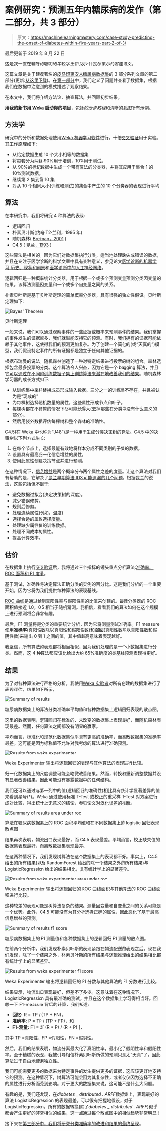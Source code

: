 # 案例研究：预测五年内糖尿病的发作（第二部分，共 3 部分）

> 原文：<https://machinelearningmastery.com/case-study-predicting-the-onset-of-diabetes-within-five-years-part-2-of-3/>

最后更新于 2019 年 8 月 22 日

这是我一直在辅导的聪明的年轻学生伊戈尔·什瓦尔策尔的客座博文。

这篇文章是关于建模著名的[皮马印第安人糖尿病数据集](https://archive.ics.uci.edu/ml/datasets/Pima+Indians+Diabetes)的 3 部分系列文章的第二部分(更新:[从这里下载](https://raw.githubusercontent.com/jbrownlee/Datasets/master/pima-indians-diabetes.data.csv))。在[第一部分](https://machinelearningmastery.com/case-study-predicting-the-onset-of-diabetes-within-five-years-part-1-of-3/ "Case Study: Predicting the Onset of Diabetes Within Five Years (part 1 of 3)")中，我们定义了问题并查看了数据集，根据我们在数据中注意到的模式描述了观察结果。

在本文中，我们将介绍方法论、抽查算法，并回顾初步结果。

**用我的新书[用 Weka](https://machinelearningmastery.com/machine-learning-mastery-weka/) 启动你的项目**，包括*的分步教程*和清晰的*截图*所有示例。

## 方法学

研究中的分析和数据处理使用[Weka 机器学习软件](https://machinelearningmastery.com/design-and-run-your-first-experiment-in-weka/ "Design and Run your First Experiment in Weka")进行。十倍[交叉验证](https://machinelearningmastery.com/how-to-choose-the-right-test-options-when-evaluating-machine-learning-algorithms/ "How To Choose The Right Test Options When Evaluating Machine Learning Algorithms")用于实验。其工作原理如下:

*   从给定数据生成 10 个大小相等的数据集
*   将每套分为两组:90%用于培训，10%用于测试。
*   从 90%的标记数据中生成一个带有算法的分类器，并将其应用于集合 1 的 10%测试数据。
*   继续第 2 集到第 10 集
*   对从 10 个相同大小(训练和测试)的集合中产生的 10 个分类器的表现进行平均

## 算法

在本研究中，我们将研究 4 种算法的表现:

*   逻辑回归
*   朴素贝叶斯(约翰·T2·兰利，1995 年)
*   随机森林( [Breiman，2001](http://oz.berkeley.edu/~breiman/randomforest2001.pdf) )
*   C4.5 ( [昆兰，1993](https://link.springer.com/article/10.1007%2FBF00993309#page-1) )

这些算法是相关的，因为它们对数据集执行分类，适当地处理缺失或错误的数据，并且在专注于医学诊断的科学文章中具有某种意义，参见论文[医学诊断的机器学习:历史、现状和前景](http://citeseerx.ist.psu.edu/viewdoc/download?doi=10.1.1.96.184&rep=rep1&type=pdf)和[医学诊断中的人工神经网络](http://jab.zsf.jcu.cz//11_2/havel.pdf)。

逻辑回归是一种概率统计分类器，用于根据一个或多个预测变量预测分类因变量的结果。该算法测量因变量和一个或多个自变量之间的关系。

朴素贝叶斯是基于贝叶斯定理的简单概率分类器，具有很强的独立性假设。贝叶斯定理如下:

![Bayes' Theorem](https://machinelearningmastery.com/wp-content/uploads/2014/04/bayes-theorem.png)

贝叶斯定理

一般来说，我们可以通过观察事件的一些证据或概率来预测事件的结果。我们掌握的事件发生的证据越多，我们就越能支持它的预测。有时，我们拥有的证据可能依赖于其他事件，这使得我们的预测更加复杂。为了创建一个简化的(或“天真的”)模型，我们假设特定事件的所有证据都是独立于任何其他证据的。

根据布瑞曼的说法，随机森林创造了一种对特定结果进行投票的树的组合。森林选择包含最多投票的分类。这个算法令人兴奋，因为它是一个 bagging 算法，并且它[可以通过在不同的训练数据子集上训练算法来潜在地改善我们的结果](https://machinelearningmastery.com/how-to-improve-machine-learning-results/)。随机森林学习器的成长方式如下:

*   从训练集中采样替换成员形成输入数据。三分之一的训练集不存在，并且被认为是“现成的”
*   为每棵树选择随机数量的属性，这些属性形成节点和叶子。
*   每棵树都在不修剪的情况下尽可能长得大(去掉那些在分类中没有什么意义的部分)。
*   然后用袋外数据评估每棵树和整个森林的准确性。

C4.5(在 Weka 中也称为“J48”)是一种用于生成分类决策树的算法。C4.5 中的决策树以下列方式生长:

1.  在每个节点上，选择最能有效地将样本分成不同类别的子集的数据。
2.  设置具有最高归一化信息增益的属性。
3.  使用此属性创建决策节点并进行预测。

在这种情况下，[信息增益](https://en.wikipedia.org/wiki/Information_gain_ratio)是两个概率分布两个属性之差的度量。让这个算法对我们有帮助的是，它解决了[昆兰早期算法 ID3 可能遗漏的几个问题](http://www2.cs.uregina.ca/~dbd/cs831/notes/ml/dtrees/c4.5/tutorial.html)。根据昆兰的说法，这些包括但不限于:

*   避免数据过拟合(决定决策树的深度)。
*   减少错误修剪。
*   规则后修剪。
*   处理连续属性(例如，温度)
*   选择合适的属性选择度量。
*   处理缺少属性值的训练数据。
*   处理不同成本的属性。
*   提高计算效率。

## 估价

在数据集上执行[交叉验证](https://machinelearningmastery.com/how-to-choose-the-right-test-options-when-evaluating-machine-learning-algorithms/ "How To Choose The Right Test Options When Evaluating Machine Learning Algorithms")后，我将通过三个指标的镜头重点分析算法:[准确率、ROC 面积和 F1 度量](https://machinelearningmastery.com/classification-accuracy-is-not-enough-more-performance-measures-you-can-use/)。

基于测试，准确性将决定算法正确分类的实例的百分比。这是我们分析的一个重要开始，因为它将为我们提供每种算法的表现基线。

[ROC 曲线](https://en.wikipedia.org/wiki/Roc_curve)是通过绘制真阳性率与假阳性率的比值来创建的。最佳分类器的 ROC 面积值接近 1.0，0.5 相当于随机猜测。我相信，看看我们的算法如何在这个规模上进行预测将会非常有趣。

最后，F1 测量将是分类的重要统计分析，因为它将测量测试准确率。F1 measure 使用**准确率**(真阳性数除以真阳性和假阳性数)和**召回**(真阳性数除以真阳性数和假阴性数)来输出 0 到 1 之间的值，其中值越高意味着表现越好。

我坚信，所有算法的表现都将相当相似，因为我们处理的是一个小数据集进行分类。然而，这 4 种算法都应该比给出大约 65%准确度的类基线预测表现得更好。

## 结果

为了对各种算法进行严格的分析，我使用[Weka 实验者](https://machinelearningmastery.com/design-and-run-your-first-experiment-in-weka/ "Design and Run your First Experiment in Weka")对所有创建的数据集进行了表现评估。结果如下所示。

![Summary of results](https://machinelearningmastery.com/wp-content/uploads/2014/04/summary-of-results.png)

糖尿病数据集上的算法分类准确率平均值和各种数据集上逻辑回归表现的散点图。

这里的数据表明，逻辑回归在标准的、未改变的数据集上表现最好，而随机森林表现最差。然而，任何算法之间都没有明显的赢家。

平均而言，标准化和规范化数据集似乎具有更高的准确率，而离散数据集的准确率最差。这可能是因为标称值不允许对我考虑的算法进行准确预测。

![Results from weka experimenter](https://machinelearningmastery.com/wp-content/uploads/2014/04/results-from-weka-experimenter.png)

Weka Experimenter 输出将逻辑回归的表现与其他算法的表现进行比较。

归一化数据集上的尺度调整可能会略微改善结果。然而，转换和重新调整数据并没有显著改善结果，因此可能没有暴露数据中的任何结构。

我们还可以通过与第一列中的值(逻辑回归的准确性)相比具有统计学显著差异的值来看到星号(*)。Weka 通过使用标准 T-Test 或校正的重采样 T-Test 对方案进行成对比较，得出统计上无意义的结论，参见论文[对泛化误差的推断](https://link.springer.com/article/10.1023%2FA%3A1024068626366#page-2)。

![Summary of results area under roc](https://machinelearningmastery.com/wp-content/uploads/2014/04/summary-of-results-area-under-roc.png)

算法在糖尿病数据集上的 ROC 面积平均值和在不同数据集上的 logistic 回归表现散点图

结果再次表明，物流出口表现最好，而 C4.5 表现最差。平均而言，校正缺失值的数据集表现最好，而离散数据集表现最差。

在这两种情况下，我们发现树算法在这个数据集上的表现都不好。事实上，C4.5 给出的所有结果(以及 RandomForest 给出的除一个结果之外的所有结果)与 LogisticRegression 给出的结果相比，具有统计学上的显著差异。

![Results from weka experimenter area under roc](https://machinelearningmastery.com/wp-content/uploads/2014/04/results-from-weka-experimenter-area-under-roc.png)

Weka Experimenter 输出将逻辑回归的 ROC 曲线面积与其他算法的 ROC 曲线面积进行比较。

这种较差的表现可能是树算法复杂的结果。测量因变量和自变量之间的关系可能是一个优势。此外，C4.5 可能没有为其分析选择正确的属性，因此恶化了基于最高信息增益的预测。

![Summary of results f1 score](https://machinelearningmastery.com/wp-content/uploads/2014/04/summary-of-results-f1-score.png)

糖尿病数据集上的 F1 测量值和各种数据集上的逻辑回归 F1 测量的散点图。

在前两个分析中，我们发现朴素贝叶斯的表现紧跟在物流配送的表现之后。现在我们发现，除了一个结果之外，朴素贝叶斯的所有结果与逻辑推理给出的结果相比都有统计学上的显著差异。

![Results from weka experimenter f1 score](https://machinelearningmastery.com/wp-content/uploads/2014/04/results-from-weka-experimenter-f1-score.png)

Weka Experimenter 输出将逻辑回归的 F1 分数与其他算法的 F1 分数进行比较。

结果显示，物流出口表现最好，但差不了多少。这意味着在这种情况下，LogisticRegression 具有最准确的测试，并且在这个数据集上学习得相当好。回想一下 F1-measure 背后的计算，我们知道:

*   **回忆:** R = TP / (TP + FN)，
*   **准确率:** P = TP / (TP + FP)，和
*   **F1-测量:** F1 = 2[ (R * P) / (R + P) ]，

其中 TP =真阳性，FP =假阳性，FN =假阴性。

然后，我们的结果表明，物流分离最大化了真阳性率，最小化了假阴性率和假阳性率。至于糟糕的表现，我被引导相信朴素贝叶斯所做的预测只是太“天真”了，因此算法过于自由地使用独立性。

我们可能需要更多的数据来为特定事件的发生提供更多的证据，这应该更好地支持它的预测。在这种情况下，树算法可能会因为其复杂性，或者仅仅因为选择不正确的属性进行分析而受到影响。对于更大的数据集来说，这可能不是什么大问题。

有趣的是，我们还发现，在*diabetes _ distributed . ARFF*数据集上，表现最好的算法 LogisticRegression 的表现最差。可以很有把握地假设，对于 LogisticRegression，所有的数据转换(除了*diabetes _ distributed . ARFF*)似乎都会产生更好的非常相似的结果，这一点通过每个散点图中的相似趋势非常明显！

接下来在[第三部分中，我们将研究分类准确率的改进和结果的最终呈现](https://machinelearningmastery.com/case-study-predicting-the-onset-of-diabetes-within-five-years-part-3-of-3/ "Case Study: Predicting the Onset of Diabetes Within Five Years (part 3 of 3)")。
